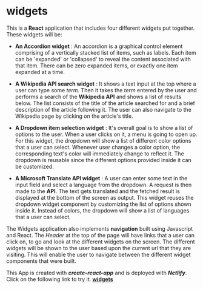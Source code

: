 # widgets

This is a **React** application that includes four different widgets put together. These widgets will be:

- **An Accordion widget** : An accordion is a graphical control element comprising of a vertically stacked list of items, such as labels. Each item can be 'expanded' or 'collapsed' to reveal the content associated with that item. There can be zero expanded items, or exactly one item expanded at a time.

- **A Wikipedia API search widget** : It shows a text input at the top where a user can type some *term*. Then it takes the *term* entered by the user and performs a search of the **Wikipedia API** and shows a list of results below. The list consists of the title of the article searched for and a brief description of the article following it. The user can also navigate to the Wikipedia page by clicking on the article's title. 

- **A Dropdown item selection widget** : It's overall goal is to show a list of options to the user. When a user clicks on it, a menu is going to open up. For this widget, the dropdown will show a list of different color options that a user can select. Whenever user changes a color option, the corresponding text's color will immediately change to reflect it. The dropdown is reusable since the different options provided inside it can be customized. 

- **A Microsoft Translate API widget** : A user can enter some text in the input field and select a language from the dropdown. A request is then made to the **API**. The text gets translated and the fetched result is displayed at the bottom of the screen as output. This widget reuses the dropdown widget component by customizing the list of options shown inside it. Instead of colors, the dropdown will show a list of languages that a user can select.

The Widgets application also implements **navigation** built using Javascript and React. The *Header* at the top of the page will have links that a user can click on, to go and look at the different widgets on the screen. The different widgets will be shown to the user based upon the current url that they are visiting. This will enable the user to navigate between the different widget components that were built. 

This App is created with ***create-react-app*** and is deployed with ***Netlify***. Click on the following link to try it. **[widgets](https://stupefied-hodgkin-a3c4e3.netlify.app/)**
